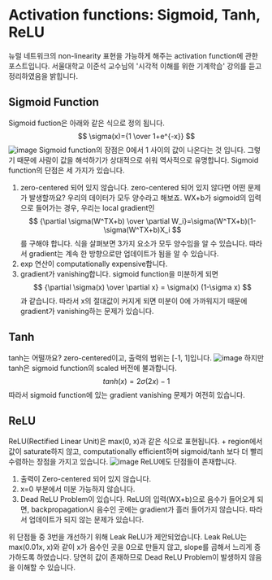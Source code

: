 # Activation functions: Sigmoid, Tanh, ReLU
뉴럴 네트워크의 non-linearity 표현을 가능하게 해주는 activation function에 관한 포스트입니다. 서울대학교 이준석 교수님의 '시각적 이해를 위한 기계학습' 강의를 듣고 정리하였음을 밝힙니다.
## Sigmoid Function
Sigmoid fuction은 아래와 같은 식으로 정의 됩니다.
$$
\sigma(x)={1 \over 1+e^{-x}}
$$
![image](https://user-images.githubusercontent.com/11609881/112778853-6c2c7a80-9080-11eb-9af8-44d9b93ce0a6.png)
Sigmoid function의 장점은 0에서 1 사이의 값이 나온다는 것 입니다. 그렇기 때문에 사람이 값을 해석하기가 상대적으로 쉬워 역사적으로 유명합니다.
Sigmoid function의 단점은 세 가지가 있습니다.
1. zero-centered 되어 있지 않습니다.
zero-centered 되어 있지 않다면 어떤 문제가 발생할까요? 우리의 데이터가 모두 양수라고 해보죠. WX+b가 sigmoid의 입력으로 들어가는 경우, 우리는 local gradient인
$$
{\partial \sigma(W^TX+b) \over \partial W_i}=\sigma(W^TX+b)(1-\sigma(W^TX+b)X_i
$$
를 구해야 합니다. 식을 살펴보면 3가지 요소가 모두 양수임을 알 수 있습니다. 따라서 gradient는 계속 한 방향으로만 업데이트가 됨을 알 수 있습니다.
2. exp 연산이 computationally expensive합니다.
3. gradient가 vanishing합니다.
sigmoid function을 미분하게 되면
$$
{\partial \sigma(x) \over \partial x} = \sigma(x) (1-\sigma x)
$$
과 같습니다. 따라서 x의 절대값이 커지게 되면 미분이 0에 가까워지기 때문에 gradient가 vanishing하는 문제가 있습니다.
## Tanh
tanh는 어떨까요? zero-centered이고, 출력의 범위는 [-1, 1]입니다.
![image](https://user-images.githubusercontent.com/11609881/112780051-f83fa180-9082-11eb-8975-f9c17efd202d.png)
하지만 tanh은 sigmoid function의 scaled 버전에 불과합니다.
$$
tanh(x)=2\sigma(2x)-1
$$
따라서 sigmoid function에 있는 gradient vanishing 문제가 여전히 있습니다.
## ReLU
ReLU(Rectified Linear Unit)은 max(0, x)과 같은 식으로 표현됩니다. + region에서 값이 saturate하지 않고, computationally efficient하며 sigmoid/tanh 보다 더 빨리 수렴하는 장점을 가지고 있습니다.
![image](https://user-images.githubusercontent.com/11609881/112780508-f5917c00-9083-11eb-8846-d8a0a13582cf.png)
ReLU에도 단점들이 존재합니다.
1. 출력이 Zero-centered 되어 있지 않습니다.
2. x=0 부분에서 미분 가능하지 않습니다.
3. Dead ReLU Problem이 있습니다.
ReLU의 입력(WX+b)으로 음수가 들어오게 되면, backpropagation시 음수인 곳에는 gradient가 흘러 들어가지 않습니다. 따라서 업데이트가 되지 않는 문제가 있습니다.

위 단점들 중 3번을 개선하기 위해 Leak ReLU가 제안되었습니다. Leak ReLU는
max(0.01x, x)와 같이 x가 음수인 곳을 0으로 만들지 않고, slope를 곱해서 느리게 증가하도록 하였습니다. 당연히 값이 존재하므로 Dead ReLU Problem이 발생하지 않음을 이해할 수 있습니다.

<!--stackedit_data:
eyJoaXN0b3J5IjpbMzE0NTYzOTM5LC0yMTQ2ODU0OTQzLC0xOT
k5ODA3NjU0LC0xOTQ5Mjc3OTY3LC04MTkyMTEyNDUsMTg2NTkx
NTQ2Nl19
-->